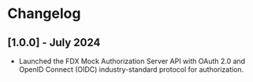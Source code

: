 # Changelog

## [1.0.0] - July 2024
- Launched the FDX Mock Authorization Server API with OAuth 2.0 and OpenID Connect (OIDC) industry-standard protocol for authorization.
